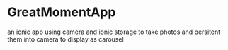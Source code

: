 # GreatMomentApp
an ionic app using camera and ionic storage to take photos and persitent them into camera to display as carousel
